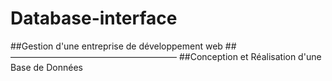 # Database-interface
##Gestion d'une entreprise de développement web
##———————————————————
##Conception et Réalisation d'une Base de Données
